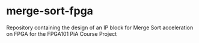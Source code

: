 # merge-sort-fpga
Repository containing the design of an IP block for Merge Sort acceleration on FPGA for the FPGA101 PiA Course Project
